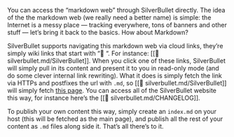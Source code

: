 You can access the “markdown web” through SilverBullet directly. The idea of the the markdown web (we really need a better name) is simple: the Internet is a messy place — tracking everywhere, tons of banners and other stuff — let’s bring it back to the basics. How about Markdown?

SilverBullet supports navigating this markdown web via cloud links, they’re simply wiki links that start with “💭 “. For instance: [[💭 silverbullet.md/SilverBullet]]. When you click one of these links, SilverBullet will simply pull in its content and present it to you in read-only mode (and do some clever internal link rewriting). What it does is simply fetch the link via HTTPs and postfixes the url with `.md`, so [[💭 silverbullet.md/SilverBullet]] will simply fetch [this page](https://silverbullet.md/Silver%20Bullet.md). You can access all of the SilverBullet website this way, for instance here’s the [[💭 silverbullet.md/CHANGELOG]].

To publish your own content this way, simply create an `index.md` on your host (this will be fetched as the main page), and publish all the rest of your content as `.md` files along side it. That’s all there’s to it.